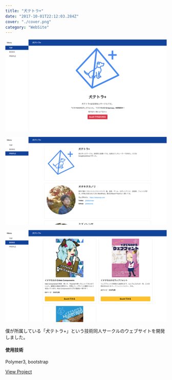 ```yaml
---
title: "犬テトラ+"
date: "2017-10-01T22:12:03.284Z"
cover: "./cover.png"
category: "WebSite"
---
```


![キャプチャ1](./cover.png)

![キャプチャ2](./cover2.jpg)

![キャプチャ3](./cover3.jpg)

僕が所属している「犬テトラ+」という技術同人サークルのウェブサイトを開発しました。

#### 使用技術
Polymer3, bootstrap

[View Project](https://inutetraplus.netlify.com/)
